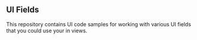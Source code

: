 ## UI Fields

This repository contains UI code samples for working with various UI fields that you could use your in views.